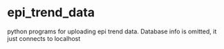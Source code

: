 # epi_trend_data
python programs for uploading epi trend data. Database info is omitted, it just connects to localhost
